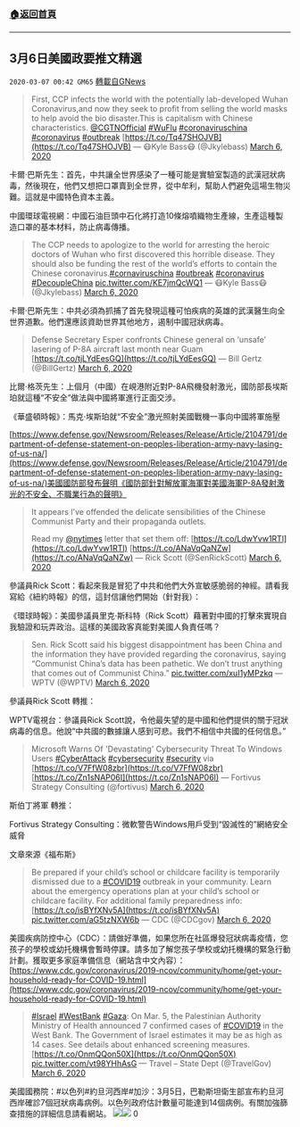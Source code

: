 ###  [:house:返回首頁](https://github.com/ourhimalayas/txt)
---

## 3月6日美國政要推文精選
`2020-03-07 00:42 GM65` [轉載自GNews](https://gnews.org/zh-hant/132667/)

> First, CCP infects the world with the potentially lab-developed Wuhan Coronavirus,and now they seek to profit from selling the world masks to help avoid the bio disaster.This is capitalism with Chinese characteristics. [@CGTNOfficial](https://twitter.com/CGTNOfficial?ref_src=twsrc%5Etfw) [#WuFlu](https://twitter.com/hashtag/WuFlu?src=hash&amp;ref_src=twsrc%5Etfw) [#coronaviruschina](https://twitter.com/hashtag/coronaviruschina?src=hash&amp;ref_src=twsrc%5Etfw) [#coronavirus](https://twitter.com/hashtag/coronavirus?src=hash&amp;ref_src=twsrc%5Etfw) [#outbreak](https://twitter.com/hashtag/outbreak?src=hash&amp;ref_src=twsrc%5Etfw) [https://t.co/Tq47SHOJVB](https://t.co/Tq47SHOJVB)
> — 😷Kyle Bass😷 (@Jkylebass) [March 6, 2020](https://twitter.com/Jkylebass/status/1235896195903557633?ref_src=twsrc%5Etfw)

卡爾·巴斯先生：首先，中共讓全世界感染了一種可能是實驗室製造的武漢冠狀病毒，然後現在，他們又想把口罩賣到全世界，從中牟利，幫助人們避免這場生物災難。這就是中國特色資本主義。

中國環球電視網：中國石油巨頭中石化將打造10條熔噴織物生產線，生產這種製造口罩的基本材料，防止病毒傳播。

> The CCP needs to apologize to the world for arresting the heroic doctors of Wuhan who first discovered this horrible disease. They should also be funding the rest of the world’s efforts to contain the Chinese coronavirus.[#cornaviruschina](https://twitter.com/hashtag/cornaviruschina?src=hash&amp;ref_src=twsrc%5Etfw) [#outbreak](https://twitter.com/hashtag/outbreak?src=hash&amp;ref_src=twsrc%5Etfw) [#coronavirus](https://twitter.com/hashtag/coronavirus?src=hash&amp;ref_src=twsrc%5Etfw) [#DecoupleChina](https://twitter.com/hashtag/DecoupleChina?src=hash&amp;ref_src=twsrc%5Etfw) [pic.twitter.com/KE7jmQcWQ1](https://t.co/KE7jmQcWQ1)
> — 😷Kyle Bass😷 (@Jkylebass) [March 6, 2020](https://twitter.com/Jkylebass/status/1235929943307104258?ref_src=twsrc%5Etfw)

卡爾·巴斯先生：中共必須為抓捕了首先發現這種可怕疾病的英雄的武漢醫生向全世界道歉。他們還應該資助世界其他地方，遏制中國冠狀病毒。

> Defense Secretary Esper confronts Chinese general on ‘unsafe’ lasering of P-8A aircraft last month near Guam [https://t.co/tjLYdEesGQ](https://t.co/tjLYdEesGQ)
> — Bill Gertz (@BillGertz) [March 6, 2020](https://twitter.com/BillGertz/status/1236043741963706369?ref_src=twsrc%5Etfw)

比爾·格茨先生：上個月（中國）在峴港附近對P-8A飛機發射激光，國防部長埃斯珀就這種“不安全”做法與中國將軍進行正面交涉。

《華盛頓時報》：馬克·埃斯珀就“不安全”激光照射美國戰機一事向中國將軍施壓

[https://www.defense.gov/Newsroom/Releases/Release/Article/2104791/department-of-defense-statement-on-peoples-liberation-army-navy-lasing-of-us-na/](https://www.defense.gov/Newsroom/Releases/Release/Article/2104791/department-of-defense-statement-on-peoples-liberation-army-navy-lasing-of-us-na/)美國國防部發布聲明《國防部針對解放軍海軍對美國海軍P-8A發射激光的不安全、不職業行為的聲明》

> It appears I’ve offended the delicate sensibilities of the Chinese Communist Party and their propaganda outlets. 
> 
> Read my [@nytimes](https://twitter.com/nytimes?ref_src=twsrc%5Etfw) letter that set them off: [https://t.co/LdwYvw1RTl](https://t.co/LdwYvw1RTl) [https://t.co/ANaVqQaNZw](https://t.co/ANaVqQaNZw)
> — Rick Scott (@SenRickScott) [March 6, 2020](https://twitter.com/SenRickScott/status/1235998516847271937?ref_src=twsrc%5Etfw)

參議員Rick Scott：看起來我是冒犯了中共和他們大外宣敏感脆弱的神經。請看我寫給《紐約時報》的信，這封信讓他們開始（針對我）：

《環球時報》：美國參議員里克·斯科特（Rick Scott）藉著對中國的打擊來實現自我驗證和玩弄政治。這樣的美國政客真能對美國人負責任嗎？

> Sen. Rick Scott said his biggest disappointment has been China and the information they have provided regarding the coronavirus, saying “Communist China’s data has been pathetic. We don’t trust anything that comes out of Communist China.” [pic.twitter.com/xuI1yMPzkq](https://t.co/xuI1yMPzkq)
> — WPTV (@WPTV) [March 6, 2020](https://twitter.com/WPTV/status/1235985063902408705?ref_src=twsrc%5Etfw)

參議員Rick Scott 轉推：

WPTV電視台：參議員Rick Scott說，令他最失望的是中國和他們提供的關于冠狀病毒的信息。他說“中共國的數據讓人感到可悲。我們不相信中共國的任何信息。”

> Microsoft Warns Of 'Devastating' Cybersecurity Threat To Windows Users [#CyberAttack](https://twitter.com/hashtag/CyberAttack?src=hash&amp;ref_src=twsrc%5Etfw) [#cybersecurity](https://twitter.com/hashtag/cybersecurity?src=hash&amp;ref_src=twsrc%5Etfw) [#security](https://twitter.com/hashtag/security?src=hash&amp;ref_src=twsrc%5Etfw) via [https://t.co/V7FfW08zbr](https://t.co/V7FfW08zbr) [https://t.co/Zn1sNAP06I](https://t.co/Zn1sNAP06I)
> — Fortivus Strategy Consulting (@fortivus) [March 6, 2020](https://twitter.com/fortivus/status/1235976207033929728?ref_src=twsrc%5Etfw)

斯伯丁將軍 轉推：

Fortivus Strategy Consulting：微軟警告Windows用戶受到“毀滅性的”網絡安全威脅

文章來源《福布斯》

> Be prepared if your child’s school or childcare facility is temporarily dismissed due to a [#COVID19](https://twitter.com/hashtag/COVID19?src=hash&amp;ref_src=twsrc%5Etfw) outbreak in your community. Learn about the emergency operations plan at your child’s school or childcare facility. For additional family preparedness info: [https://t.co/isBYfXNv5A](https://t.co/isBYfXNv5A) [pic.twitter.com/aG5tzNXW6b](https://t.co/aG5tzNXW6b)
> — CDC (@CDCgov) [March 6, 2020](https://twitter.com/CDCgov/status/1235966881972006912?ref_src=twsrc%5Etfw)

美國疾病防控中心（CDC）：請做好準備，如果您所在社區爆發冠狀病毒疫情，您孩子的學校或幼托機構會暫時停課。請多加了解您孩子學校或幼托機構的緊急行動計劃。獲取更多家庭準備信息（網站含中文內容）： [https://www.cdc.gov/coronavirus/2019-ncov/community/home/get-your-household-ready-for-COVID-19.html](https://www.cdc.gov/coronavirus/2019-ncov/community/home/get-your-household-ready-for-COVID-19.html)

> [#Israel](https://twitter.com/hashtag/Israel?src=hash&amp;ref_src=twsrc%5Etfw) [#WestBank](https://twitter.com/hashtag/WestBank?src=hash&amp;ref_src=twsrc%5Etfw) [#Gaza](https://twitter.com/hashtag/Gaza?src=hash&amp;ref_src=twsrc%5Etfw): On Mar. 5, the Palestinian Authority Ministry of Health announced 7 confirmed cases of [#COVID19](https://twitter.com/hashtag/COVID19?src=hash&amp;ref_src=twsrc%5Etfw) in the West Bank. The Government of Israel estimates it may be as high as 14 cases. See details about enhanced screening measures. [https://t.co/OnmQQon50X](https://t.co/OnmQQon50X) [pic.twitter.com/vt98YHhAsG](https://t.co/vt98YHhAsG)
> — Travel – State Dept (@TravelGov) [March 6, 2020](https://twitter.com/TravelGov/status/1236041824269189121?ref_src=twsrc%5Etfw)

美國國務院：#以色列#約旦河西岸#加沙：3月5日，巴勒斯坦衛生部宣布約旦河西岸確診7個冠狀病毒病例。以色列政府估計數量可能達到14個病例。有關加強篩查措施的詳細信息請看網站。
![](https://s3-ap-northeast-1.amazonaws.com/news.guo.offload.media/wp-content/uploads/2020/03/07004154/04_46.png)![](https://s3-ap-northeast-1.amazonaws.com/news.guo.offload.media/wp-content/uploads/2020/03/07003607/3-4_1-scaled.png)
0
